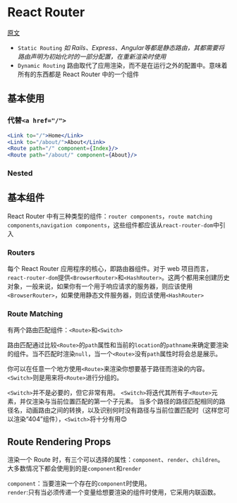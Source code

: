 # React Router 
[原文](https://reacttraining.com/react-router/web/guides/basic-components)
- `Static Routing`
    *如 Rails、Express、Angular等都是静态路由，其都需要将路由声明为初始化时的一部分配置，在重新渲染时使用*
- `Dynamic Routing`
    路由取代了应用渲染，而不是在运行之外的配置中。意味着所有的东西都是 React Router 中的一个组件

## 基本使用

### 代替`<a href="/">`

```jsx
<Link to="/">Home</Link>
<Link to="/about/">About</Link>
<Route path="/" component={Index}/>
<Route path="/about/" component={About}/>
```

### Nested

## 基本组件

React Router 中有三种类型的组件：`router components`，`route matching components`,`navigation components`，这些组件都应该从`react-router-dom`中引入

### Routers

每个 React Router 应用程序的核心，即路由器组件。对于 web 项目而言，`react-router-dom`提供`<BrowserRouter>`和`<HashRouter>`。这两个都用来创建历史对象，一般来说，如果你有一个用于响应请求的服务器，则应该使用`<BrowserRouter>`，如果使用静态文件服务器，则应该使用`<HashRouter>`

### Route Matching

有两个路由匹配组件：`<Route>`和`<Switch>`

路由匹配通过比较`<Route>`的`path`属性和当前的`location`的`pathname`来确定要渲染的组件。当不匹配时渲染`null`，当一个`<Route>`没有`path`属性时将会总是展示。

你可以在任意一个地方使用`<Route>`来渲染你想要基于路径而渲染的内容。`<Switch>`则是用来将`<Route>`进行分组的。

`<Switch>`并不是必要的，但它非常有用。 `<Switch>`将迭代其所有子`<Route>`元素，并仅渲染与当前位置匹配的第一个子元素。 当多个路径的路径匹配相同的路径名，动画路由之间的转换，以及识别何时没有路径与当前位置匹配时（这样您可以渲染“404”组件），`<Switch>`将十分有用😊

## Route Rendering Props

渲染一个 Route 时，有三个可以选择的属性：`component`、`render`、`children`。大多数情况下都会使用到的是`component`和`render`

`component`：当要渲染一个存在的`component`时使用。  
`render`:只有当必须传递一个变量给想要渲染的组件时使用，它采用内联函数。

